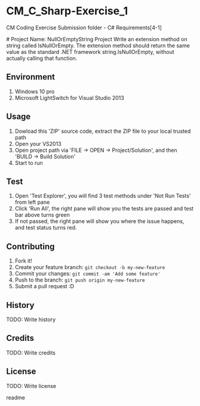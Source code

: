 # CM_C_Sharp-Exercise_1
CM Coding Exercise Submission folder - C# Requirements[4-1]

<snippet>
  <content>
# Project Name: NullOrEmptyString Project
Write an extension method on string called IsNullOrEmpty. The extension method should return the
same value as the standard .NET framework string.IsNullOrEmpty, without actually calling that
function.

## Environment
1. Windows 10 pro
2. Microsoft LightSwitch for Visual Studio 2013

## Usage
1. Dowload this 'ZIP' source code, extract the ZIP file to your local trusted path
2. Open your VS2013
3. Open project path via 'FILE -> OPEN -> Project/Solution', and then 'BUILD -> Build Solution'
4. Start to run

## Test
1. Open 'Test Explorer', you will find 3 test methods under 'Not Run Tests' from left pane
2. Click 'Run All', the right pane will show you the tests are passed and test bar above turns green
3. If not passed, the right pane will show you where the issue happens, and test status turns red.

## Contributing
1. Fork it!
2. Create your feature branch: `git checkout -b my-new-feature`
3. Commit your changes: `git commit -am 'Add some feature'`
4. Push to the branch: `git push origin my-new-feature`
5. Submit a pull request :D

## History
TODO: Write history

## Credits
TODO: Write credits

## License
TODO: Write license

</content>
  <tabTrigger>readme</tabTrigger>
</snippet>
